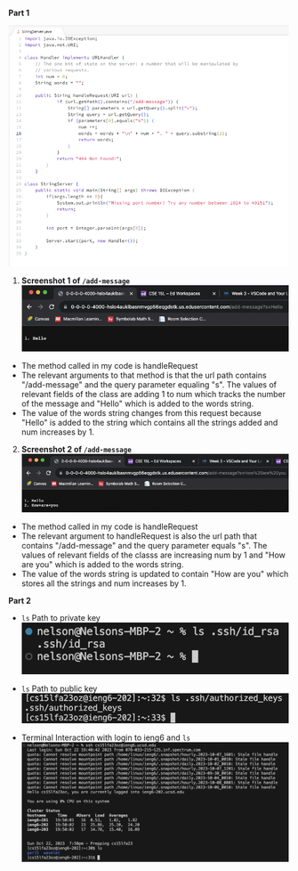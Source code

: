 **Part 1**

![Image](stringserver.png)

1. **Screenshot 1 of `/add-message`**
![Image](ss1.png)
- The method called in my code is handleRequest
- The relevant arguments to that method is that the url path contains "/add-message" and the query parameter equaling "s". The values of relevant fields of the class are adding 1 to num which tracks the number of the message and "Hello" which is added to the words string.
- The value of the words string changes from this request because "Hello" is added to the string which contains all the strings added and num increases by 1.

2. **Screenshot 2 of `/add-message`**
![Image](ss2.png)
- The method called in my code is handleRequest
- The relevant argument to handleRequest is also the url path that contains "/add-message" and the query parameter equals "s". The values of relevant fields of the classs are increasing num by 1 and "How are you" which is added to the words string.
- The value of the words string is updated to contain "How are you" which stores all the strings and num increases by 1.

**Part 2**

- `ls` Path to private key
![Image](private.png)

- `ls` Path to public key
![Image](public.png)

- Terminal Interaction with login to ieng6 and `ls`
![Image](terminal.png)
